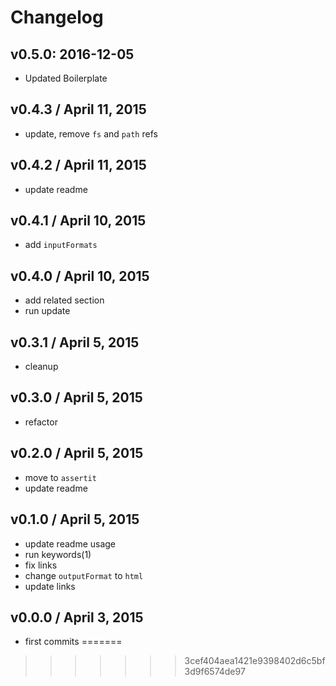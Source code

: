 # Changelog

## v0.5.0: 2016-12-05

- Updated Boilerplate

## v0.4.3 / April 11, 2015
- update, remove `fs` and `path` refs

## v0.4.2 / April 11, 2015
- update readme

## v0.4.1 / April 10, 2015
- add `inputFormats`

## v0.4.0 / April 10, 2015
- add related section
- run update

## v0.3.1 / April 5, 2015
- cleanup

## v0.3.0 / April 5, 2015
- refactor

## v0.2.0 / April 5, 2015
- move to `assertit`
- update readme

## v0.1.0 / April 5, 2015
- update readme usage
- run keywords(1)
- fix links
- change `outputFormat` to `html`
- update links

## v0.0.0 / April 3, 2015
- first commits
=======
>>>>>>> 3cef404aea1421e9398402d6c5bf3d9f6574de97

